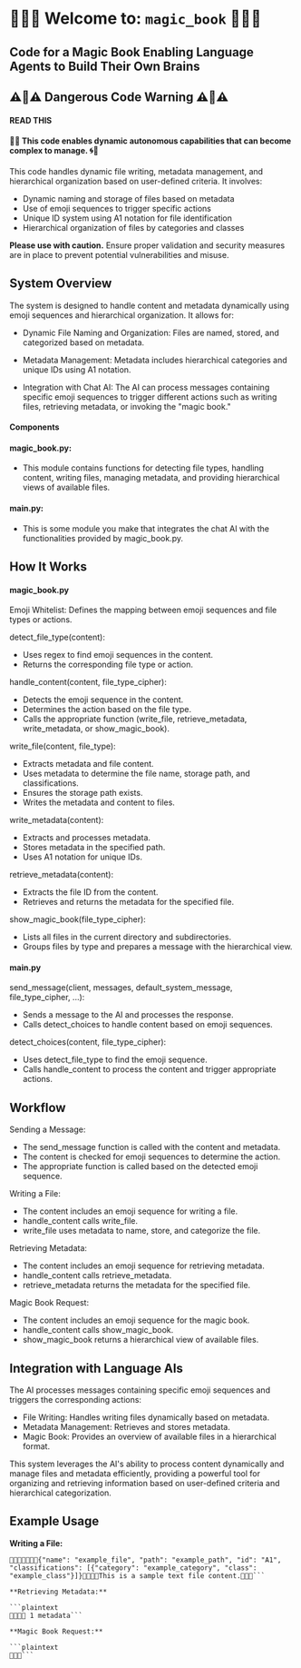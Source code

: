 # 🔮‍🔮‍🔮 Welcome to: `magic_book` 🔮‍🔮‍🔮
## Code for a Magic Book Enabling Language Agents to Build Their Own Brains




## ⚠️🚨⚠️ **Dangerous Code Warning** ⚠️🚨⚠️
#### READ THIS

#### 🤯🌀 This code enables dynamic autonomous capabilities that can become complex to manage. 🌀🤯
This code handles dynamic file writing, metadata management, and hierarchical organization based on user-defined criteria. It involves:

- Dynamic naming and storage of files based on metadata
- Use of emoji sequences to trigger specific actions
- Unique ID system using A1 notation for file identification
- Hierarchical organization of files by categories and classes

**Please use with caution.** 
Ensure proper validation and security measures are in place to prevent potential vulnerabilities and misuse.




## System Overview

The system is designed to handle content and metadata dynamically using emoji sequences and hierarchical organization. It allows for:

- Dynamic File Naming and Organization: Files are named, stored, and categorized based on metadata.

- Metadata Management: Metadata includes hierarchical categories and unique IDs using A1 notation.

- Integration with Chat AI: The AI can process messages containing specific emoji sequences to trigger different actions such as writing files, retrieving metadata, or invoking the "magic book."

#### Components

#### magic_book.py: 
- This module contains functions for detecting file types, handling content, writing files, managing metadata, and providing hierarchical views of available files.

#### main.py:
- This is some module you make that integrates the chat AI with the functionalities provided by magic_book.py.

## How It Works

#### magic_book.py

Emoji Whitelist: Defines the mapping between emoji sequences and file types or actions.

detect_file_type(content):
- Uses regex to find emoji sequences in the content.
- Returns the corresponding file type or action.

handle_content(content, file_type_cipher):
- Detects the emoji sequence in the content.
- Determines the action based on the file type.
- Calls the appropriate function (write_file, retrieve_metadata, write_metadata, or show_magic_book).

write_file(content, file_type):
- Extracts metadata and file content.
- Uses metadata to determine the file name, storage path, and classifications.
- Ensures the storage path exists.
- Writes the metadata and content to files.

write_metadata(content):
- Extracts and processes metadata.
- Stores metadata in the specified path.
- Uses A1 notation for unique IDs.

retrieve_metadata(content):
- Extracts the file ID from the content.
- Retrieves and returns the metadata for the specified file.

show_magic_book(file_type_cipher):
- Lists all files in the current directory and subdirectories.
- Groups files by type and prepares a message with the hierarchical view.

#### main.py

send_message(client, messages, default_system_message, file_type_cipher, ...):
- Sends a message to the AI and processes the response.
- Calls detect_choices to handle content based on emoji sequences.

detect_choices(content, file_type_cipher):
- Uses detect_file_type to find the emoji sequence.
- Calls handle_content to process the content and trigger appropriate actions.

## Workflow

Sending a Message:

- The send_message function is called with the content and metadata.
- The content is checked for emoji sequences to determine the action.
- The appropriate function is called based on the detected emoji sequence.

Writing a File:

- The content includes an emoji sequence for writing a file.
- handle_content calls write_file.
- write_file uses metadata to name, store, and categorize the file.

Retrieving Metadata:

- The content includes an emoji sequence for retrieving metadata.
- handle_content calls retrieve_metadata.
- retrieve_metadata returns the metadata for the specified file.

Magic Book Request:

- The content includes an emoji sequence for the magic book.
- handle_content calls show_magic_book.
- show_magic_book returns a hierarchical view of available files.



## Integration with Language AIs
The AI processes messages containing specific emoji sequences and triggers the corresponding actions:

- File Writing: Handles writing files dynamically based on metadata.
- Metadata Management: Retrieves and stores metadata.
- Magic Book: Provides an overview of available files in a hierarchical format.

This system leverages the AI's ability to process content dynamically and manage files and metadata efficiently,
providing a powerful tool for organizing and retrieving information based on user-defined criteria and hierarchical categorization.



## Example Usage

**Writing a File:**

```plaintext
📝‍🔒‍💾📝‍🔒‍🔍‍💾{"name": "example_file", "path": "example_path", "id": "A1", "classifications": [{"category": "example_category", "class": "example_class"}]}📝‍🔒‍🔍‍💾This is a sample text file content.📝‍🔒‍💾```

**Retrieving Metadata:**

```plaintext
📝‍🔒‍🔍‍🔍 1 metadata```

**Magic Book Request:**

```plaintext
🔮‍🔮‍🔮```
